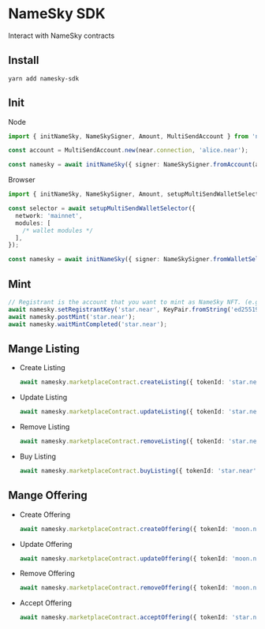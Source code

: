 # NameSky SDK
Interact with NameSky contracts

## Install
```shell
yarn add namesky-sdk
```

## Init
Node
```ts
import { initNameSky, NameSkySigner, Amount, MultiSendAccount } from 'namesky-sdk';
```

```ts
const account = MultiSendAccount.new(near.connection, 'alice.near');

const namesky = await initNameSky({ signer: NameSkySigner.fromAccount(account) });
```

Browser
```ts
import { initNameSky, NameSkySigner, Amount, setupMultiSendWalletSelector } from 'namesky-sdk';
```

```ts
const selector = await setupMultiSendWalletSelector({
  network: 'mainnet',
  modules: [
    /* wallet modules */
  ],
});

const namesky = await initNameSky({ signer: NameSkySigner.fromWalletSelector(selector) });
```

## Mint
```ts
// Registrant is the account that you want to mint as NameSky NFT. (e.g. star.near)
await namesky.setRegistrantKey('star.near', KeyPair.fromString('ed25519:<private key>'));
await namesky.postMint('star.near');
await namesky.waitMintCompleted('star.near');
```

## Mange Listing
* Create Listing
    ```ts
    await namesky.marketplaceContract.createListing({ tokenId: 'star.near', price: Amount.parse(100, 'NEAR') });
    ```

* Update Listing
    ```ts
    await namesky.marketplaceContract.updateListing({ tokenId: 'star.near', newPrice: Amount.parse(200, 'NEAR') });
    ```

* Remove Listing
    ```ts
    await namesky.marketplaceContract.removeListing({ tokenId: 'star.near' });
    ```

* Buy Listing
    ```ts
    await namesky.marketplaceContract.buyListing({ tokenId: 'star.near' });
    ```

## Mange Offering
* Create Offering
    ```ts
    await namesky.marketplaceContract.createOffering({ tokenId: 'moon.near', price: Amount.parse(30, 'NEAR') });
    ```

* Update Offering
    ```ts
    await namesky.marketplaceContract.updateOffering({ tokenId: 'moon.near', newPrice: Amount.parse(50, 'NEAR') });
    ```

* Remove Offering
    ```ts
    await namesky.marketplaceContract.removeOffering({ tokenId: 'moon.near' });
    ```

* Accept Offering
    ```ts
    await namesky.marketplaceContract.acceptOffering({ tokenId: 'star.near', buyerId: 'bob.near' });
    ```
